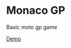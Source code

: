# Monaco GP

Basic moto gp game

[Demo](https://hoangtran0410.github.io/p5js-playground/2021/monaco-gp/)

